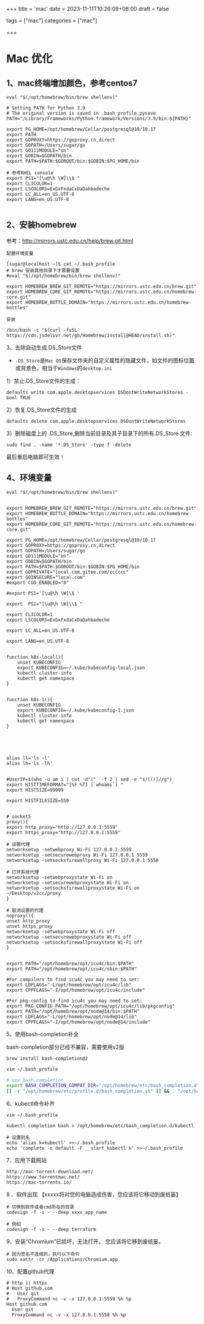 +++
title = 'mac'
date = 2023-11-11T10:26:09+08:00
draft = false

tags = ["mac"]
categories = ["mac"]

+++

# Mac 优化

## 1、mac终端增加颜色，参考centos7

```shell
eval "$(/opt/homebrew/bin/brew shellenv)"

# Setting PATH for Python 3.9
# The original version is saved in .bash_profile.pysave
PATH="/Library/Frameworks/Python.framework/Versions/3.9/bin:${PATH}"

export PG_HOME=/opt/homebrew/Cellar/postgresql@10/10.17
export PATH
export GOPROXY=https://goproxy.cn,direct
export GOPATH=/Users/sugar/go
export GO111MODULE="on"
export GOBIN=$GOPATH/bin
export PATH=$PATH:$GOROOT/bin:$GOBIN:$PG_HOME/bin

# 参考RHEL console
export PS1="[\u@\h \W]\\$ "
export CLICOLOR=1
export LSCOLORS=ExGxFxdaCxDaDahbadeche
export LC_ALL=en_US.UTF-8
export LANG=en_US.UTF-8


```

## 2、安装homebrew

参考：http://mirrors.ustc.edu.cn/help/brew.git.html

`配置环境变量`

```shell
[sugar@localhost ~]$ cat ~/.bash_profile
# brew 安装其他目录下才需要设置
#eval "$(/opt/homebrew/bin/brew shellenv)"

export HOMEBREW_BREW_GIT_REMOTE="https://mirrors.ustc.edu.cn/brew.git"
export HOMEBREW_CORE_GIT_REMOTE="https://mirrors.ustc.edu.cn/homebrew-core.git"
export HOMEBREW_BOTTLE_DOMAIN="https://mirrors.ustc.edu.cn/homebrew-bottles"
```

`安装`

```shell
/bin/bash -c "$(curl -fsSL https://cdn.jsdelivr.net/gh/Homebrew/install@HEAD/install.sh)"
```



3、去除自动生成.DS_Store文件

- `.DS_Store`是`Mac OS`保存文件夹的自定义属性的隐藏文件，如文件的图标位置或背景色，相当于`Windows`的`desktop.ini`

1）禁止.DS_Store文件的生成：

```
defaults write com.apple.desktopservices DSDontWriteNetworkStores -bool TRUE

```

2）恢复.DS_Store文件的生成

```
defaults delete com.apple.desktopservices DSDontWriteNetworkStores

```

3）删除磁盘上的 .DS_Store,删除当前目录及其子目录下的所有.DS_Store 文件:

```
sudo find . -name '*.DS_Store' -type f -delete

```

最后重启电脑即可生效！



## 4、环境变量

```shell
eval "$(/opt/homebrew/bin/brew shellenv)"


export HOMEBREW_BREW_GIT_REMOTE="https://mirrors.ustc.edu.cn/brew.git"
export HOMEBREW_BOTTLE_DOMAIN="https://mirrors.ustc.edu.cn/homebrew-bottles"
export HOMEBREW_CORE_GIT_REMOTE="https://mirrors.ustc.edu.cn/homebrew-core.git"

export PG_HOME=/opt/homebrew/Cellar/postgresql@10/10.17
export GOPROXY=https://goproxy.cn,direct
export GOPATH=/Users/sugar/go
export GO111MODULE="on"
export GOBIN=$GOPATH/bin
export PATH=$PATH:$GOROOT/bin:$GOBIN:$PG_HOME/bin
export GOPRIVATE="local.com,gitee.com/cccccc"
export GOINSECURE="local.com"
#export CGO_ENABLED="0"

#export PS1='[\u@\h \W]\$ '

export  PS1="[\u@\h \W]\\$ "

export CLICOLOR=1
export LSCOLORS=ExGxFxdaCxDaDahbadeche

export LC_ALL=en_US.UTF-8

export LANG=en_US.UTF-8


function k8s-local(){
    unset KUBECONFIG
    export KUBECONFIG=~/.kube/kubeconfig-local.json
    kubectl cluster-info
    kubectl get namespace
}


function k8s-1(){
    unset KUBECONFIG
    export KUBECONFIG=~/.kube/kubeconfig-1.json
    kubectl cluster-info
    kubectl get namespace
}





alias ll='ls -l'
alias lh='ls -lh'


#UserIP=$(who -u am i | cut -d"("  -f 2 | sed -e "s/[()]//g")
export HISTTIMEFORMAT="[%F %T] [`whoami`] "
export HISTSIZE=99999

export HISTFILESIZE=550


# socket5 
proxy(){
export http_proxy="http://127.0.0.1:5559"
export https_proxy="http://127.0.0.1:5559"  

# 设置代理
networksetup -setwebproxy Wi-Fi 127.0.0.1 5559
networksetup -setsecurewebproxy Wi-Fi 127.0.0.1 5559
networksetup -setsocksfirewallproxy Wi-Fi 127.0.0.1 5558

# 打开系统代理
networksetup -setwebproxystate Wi-Fi on
networksetup -setsecurewebproxystate Wi-Fi on
networksetup -setsocksfirewallproxystate Wi-Fi on
~/Desktop/v2cc/proxy
}

# 取消设置的代理
noproxy(){
unset http_proxy
unset https_proxy 
networksetup -setwebproxystate Wi-Fi off
networksetup -setsecurewebproxystate Wi-Fi off
networksetup -setsocksfirewallproxystate Wi-Fi off
}


export PATH="/opt/homebrew/opt/icu4c/bin:$PATH"
export PATH="/opt/homebrew/opt/icu4c/sbin:$PATH"

#For compilers to find icu4c you may need to set:
export LDFLAGS="-L/opt/homebrew/opt/icu4c/lib"
export CPPFLAGS="-I/opt/homebrew/opt/icu4c/include"

#For pkg-config to find icu4c you may need to set:
export PKG_CONFIG_PATH="/opt/homebrew/opt/icu4c/lib/pkgconfig"
export PATH="/opt/homebrew/opt/node@14/bin:$PATH"
export LDFLAGS="-L/opt/homebrew/opt/node@14/lib"
export CPPFLAGS="-I/opt/homebrew/opt/node@14/include"
```

5、使用bash-completion补全

bash-completion部分已经不兼容，需要使用v2版

```
brew install bash-completion@2
```

```bash
vim ~/.bash_profile

# use bash-completion
export BASH_COMPLETION_COMPAT_DIR="/opt/homebrew/etc/bash_completion.d"
[[ -r "/opt/homebrew/etc/profile.d/bash_completion.sh" ]] && . "/opt/homebrew/etc/profile.d/bash_completion.sh"

```



6、kubectl命令补齐

````shell
vim ~/.bash_profile

kubectl completion bash > /opt/homebrew/etc/bash_completion.d/kubectl

# 设置别名
echo 'alias k=kubectl' >>~/.bash_profile
echo 'complete -o default -F __start_kubectl k' >>~/.bash_profile
````



7、应用下载网站

```
http://mac-torrent-download.net/
https://www.torrentmac.net/
https://mac-torrents.io/
```



8 、软件出现 【xxxxx将对您的电脑造成伤害，您应该将它移动到废纸篓】

````shell
# 切换到软件或者cmd所在的目录
codesign -f -s - --deep xxxx_app_name

# 例如
codesign -f -s - --deep terraform
````

9、安装“Chromium”已损坏，无法打开。 您应该将它移到废纸篓。

```shell
# 因为签名不造成的，执行以下命令
sudo xattr -cr /Applications/Chromium.app
```

10、配置github代理
```shell
# http || https
# Host github.com
#   User git
#   ProxyCommand nc -v -x 127.0.0.1:5559 %h %p
Host github.com
  User git
  ProxyCommand nc -v -x 127.0.0.1:5558 %h %p
```